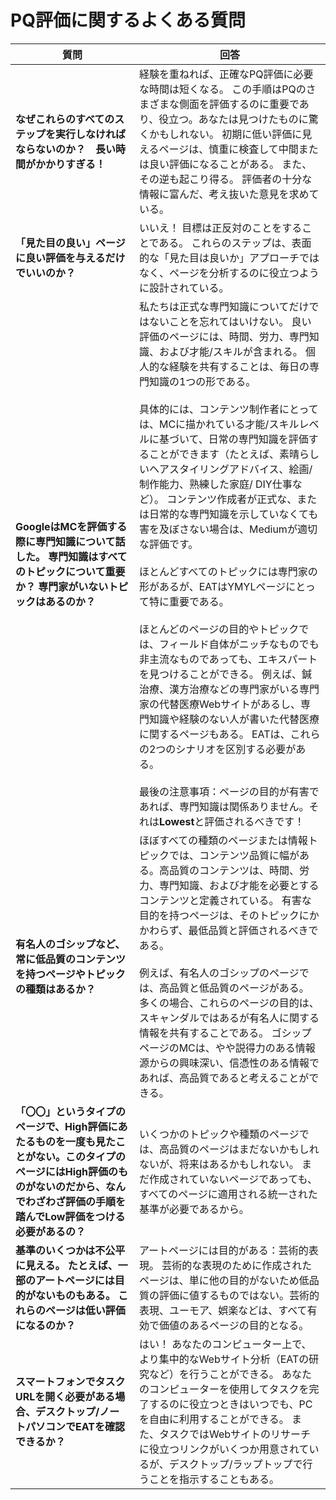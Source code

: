 # PQ評価に関するよくある質問

質問|回答
---|---
**なぜこれらのすべてのステップを実行しなければならないのか？　長い時間がかかりすぎる！**|経験を重ねれば、正確なPQ評価に必要な時間は短くなる。 この手順はPQのさまざまな側面を評価するのに重要であり、役立つ。あなたは見つけたものに驚くかもしれない。 初期に低い評価に見えるページは、慎重に検査して中間または良い評価になることがある。 また、その逆も起こり得る。 評価者の十分な情報に富んだ、考え抜いた意見を求めている。
**「見た目の良い」ページに良い評価を与えるだけでいいのか？**|いいえ！ 目標は正反対のことをすることである。 これらのステップは、表面的な「見た目は良いか」アプローチではなく、ページを分析するのに役立つように設計されている。
**GoogleはMCを評価する際に専門知識について話した。 専門知識はすべてのトピックについて重要か？ 専門家がいないトピックはあるのか？**|私たちは正式な専門知識についてだけではないことを忘れてはいけない。 良い評価のページには、時間、労力、専門知識、および才能/スキルが含まれる。 個人的な経験を共有することは、毎日の専門知識の1つの形である。<br><br>具体的には、コンテンツ制作者にとっては、MCに描かれている才能/スキルレベルに基づいて、日常の専門知識を評価することができます（たとえば、素晴らしいヘアスタイリングアドバイス、絵画/制作能力、熟練した家庭/ DIY仕事など）。 コンテンツ作成者が正式な、または日常的な専門知識を示していなくても害を及ぼさない場合は、Mediumが適切な評価です。<br><br>ほとんどすべてのトピックには専門家の形があるが、EATはYMYLページにとって特に重要である。<br><br>ほとんどのページの目的やトピックでは、フィールド自体がニッチなものでも非主流なものであっても、エキスパートを見つけることができる。 例えば、鍼治療、漢方治療などの専門家がいる専門家の代替医療Webサイトがあるし、専門知識や経験のない人が書いた代替医療に関するページもある。 EATは、これらの2つのシナリオを区別する必要がある。<br><br>最後の注意事項：ページの目的が有害であれば、専門知識は関係ありません。それは**Lowest**と評価されるべきです！
**有名人のゴシップなど、常に低品質のコンテンツを持つページやトピックの種類はあるか？**|ほぼすべての種類のページまたは情報トピックでは、コンテンツ品質に幅がある。高品質のコンテンツは、時間、労力、専門知識、および才能を必要とするコンテンツと定義されている。 有害な目的を持つページは、そのトピックにかかわらず、最低品質と評価されるべきである。<br><br>例えば、有名人のゴシップのページでは、高品質と低品質のページがある。 多くの場合、これらのページの目的は、スキャンダルではあるが有名人に関する情報を共有することである。 ゴシップページのMCは、やや説得力のある情報源からの興味深い、信憑性のある情報であれば、高品質であると考えることができる。
**「〇〇」というタイプのページで、High評価にあたるものを一度も見たことがない。このタイプのページにはHigh評価のものがないのだから、なんでわざわざ評価の手順を踏んでLow評価をつける必要があるの？**|いくつかのトピックや種類のページでは、高品質のページはまだないかもしれないが、将来はあるかもしれない。 まだ作成されていないページであっても、すべてのページに適用される統一された基準が必要であるから。
**基準のいくつかは不公平に見える。 たとえば、一部のアートページには目的がないものもある。 これらのページは低い評価になるのか？**|アートページには目的がある：芸術的表現。 芸術的な表現のために作成されたページは、単に他の目的がないため低品質の評価に値するものではない。芸術的表現、ユーモア、娯楽などは、すべて有効で価値のあるページの目的となる。
**スマートフォンでタスクURLを開く必要がある場合、デスクトップ/ノートパソコンでEATを確認できるか？**|はい！ あなたのコンピューター上で、より集中的なWebサイト分析（EATの研究など）を行うことができる。 あなたのコンピューターを使用してタスクを完了するのに役立つときはいつでも、PCを自由に利用することができる。 また、タスクではWebサイトのリサーチに役立つリンクがいくつか用意されているが、デスクトップ/ラップトップで行うことを指示することもある。
